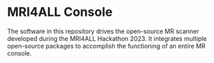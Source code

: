 # MRI4ALL Console

The software in this repository drives the open-source MR scanner developed during the MRI4ALL Hackathon 2023. It integrates multiple open-source packages to accomplish the functioning of an entire MR console.
